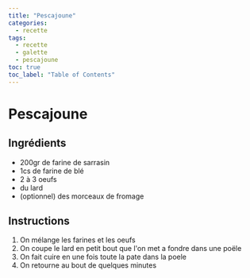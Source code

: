 ```yaml
---
title: "Pescajoune"
categories:
  - recette
tags:
  - recette
  - galette
  - pescajoune
toc: true
toc_label: "Table of Contents"
---
```


# Pescajoune

## Ingrédients

- 200gr de farine de sarrasin
- 1cs de farine de blé
- 2 à 3 oeufs
- du lard
- (optionnel) des morceaux de fromage 

## Instructions

1. On mélange les farines et les oeufs
1. On coupe le lard en petit bout que l'on met a fondre dans une poële
1. On fait cuire en une fois toute la pate dans la poele
1. On retourne au bout de quelques minutes

